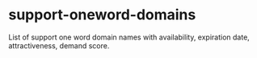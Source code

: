 # support-oneword-domains
List of support one word domain names with availability, expiration date, attractiveness, demand score.
